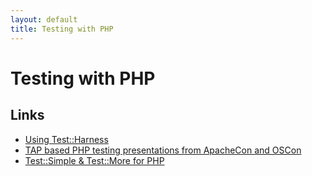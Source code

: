 ```yaml
---
layout: default
title: Testing with PHP
---
```


# Testing with PHP


## Links

-    [Using Test::Harness](https://github.com/Perl-Toolchain-Gang/Test-Harness/blob/master/reference/Test-Harness-2.64/lib/Test/Harness/TAP.pod#php)
-    [TAP based PHP testing presentations from ApacheCon and OSCon](http://www.modperlcookbook.org/~geoff/)
-    [Test::Simple &amp; Test::More for PHP](https://github.com/TestAnything/test-more-php/)
